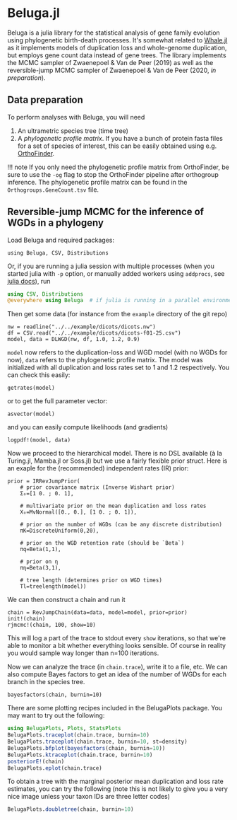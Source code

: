 # Beluga.jl

Beluga is a julia library for the statistical analysis of gene family evolution
using phylogenetic birth-death processes. It's somewhat related to
[Whale.jl](https://arzwa.github.io/Whale.jl/dev/index.html) as it implements
models of duplication loss and whole-genome duplication, but employs gene count
data instead of gene trees. The library implements the MCMC sampler of
Zwaenepoel & Van de Peer (2019) as well as the reversible-jump MCMC sampler of
Zwaenepoel & Van de Peer (2020, *in preparation*).


## Data preparation

To perform analyses with Beluga, you will need  

1. An ultrametric species tree (time tree)
2. A *phylogenetic profile matrix*. If you have a bunch of protein fasta files
   for a set of species of interest, this can be easily obtained using e.g.
   [OrthoFinder](https://github.com/davidemms/OrthoFinder).

!!! note
    If you only need the phylogenetic profile matrix from OrthoFinder, be
    sure to use the `-og` flag to stop the OrthoFinder pipeline after orthogroup
    inference. The phylogenetic profile matrix can be found in the
    `Orthogroups.GeneCount.tsv` file.

## Reversible-jump MCMC for the inference of WGDs in a phylogeny

Load Beluga and required packages:

```@example rjexample
using Beluga, CSV, Distributions
```

Or, if you are running a julia session with multiple processes (when you started
julia with `-p` option, or manually added workers using `addprocs`, see [julia docs](https://docs.julialang.org/en/v1/manual/parallel-computing/index.html#Parallel-Computing-1)), run

```julia
using CSV, Distributions
@everywhere using Beluga  # if julia is running in a parallel environment
```

Then get some data (for instance from the `example` directory of the git repo)

```@example rjexample
nw = readline("../../example/dicots/dicots.nw")
df = CSV.read("../../example/dicots/dicots-f01-25.csv")
model, data = DLWGD(nw, df, 1.0, 1.2, 0.9)
```

`model` now refers to the duplication-loss and WGD model (with no WGDs for now),
`data` refers to the phylogenetic profile matrix. The model was initialized with
all duplication and loss rates set to 1 and 1.2 respectively. You can check
this easily:


```@example rjexample
getrates(model)
```

or to get the full parameter vector:

```@example rjexample
asvector(model)
```

and you can easily compute likelihoods (and gradients)

```@example rjexample
logpdf!(model, data)
```

Now we proceed to the hierarchical model. There is no DSL available (à la
Turing.jl, Mamba.jl or Soss.jl) but we use a fairly flexible prior struct.
Here is an exaple for the (recommended) independent rates (IR) prior:

```@example rjexample
prior = IRRevJumpPrior(
    # prior covariance matrix (Inverse Wishart prior)
    Σ₀=[1 0. ; 0. 1],

    # multivariate prior on the mean duplication and loss rates
    X₀=MvNormal([0., 0.], [1 0. ; 0. 1]),  

    # prior on the number of WGDs (can be any discrete distribution)
    πK=DiscreteUniform(0,20),

    # prior on the WGD retention rate (should be `Beta`)
    πq=Beta(1,1),

    # prior on η
    πη=Beta(3,1),

    # tree length (determines prior on WGD times)
    Tl=treelength(model))
```

We can then construct a chain and run it

```@example rjexample
chain = RevJumpChain(data=data, model=model, prior=prior)
init!(chain)
rjmcmc!(chain, 100, show=10)
```

This will log a part of the trace to stdout every `show` iterations, so that
we're able to monitor a bit whether everything looks sensible. Of course in
reality you would sample way longer than n=100 iterations.

Now we can analyze the trace (in `chain.trace`), write it to a file, etc. We
can also compute Bayes factors to get an idea of the number of WGDs for each
branch in the species tree.

```@example rjexample
bayesfactors(chain, burnin=10)
```

There are some plotting recipes included in the BelugaPlots package. You may
want to try out the following:

```julia
using BelugaPlots, Plots, StatsPlots
BelugaPlots.traceplot(chain.trace, burnin=10)
BelugaPlots.traceplot(chain.trace, burnin=10, st=density)
BelugaPlots.bfplot(bayesfactors(chain, burnin=10))
BelugaPlots.ktraceplot(chain.trace, burnin=10)
posteriorE!(chain)
BelugaPlots.eplot(chain.trace)
```

To obtain a tree with the marginal posterior mean duplication and loss rate
estimates, you can try the following (note this is not likely to give you a
very nice image unless your taxon IDs are three letter codes)

```julia
BelugaPlots.doubletree(chain, burnin=10)
```
